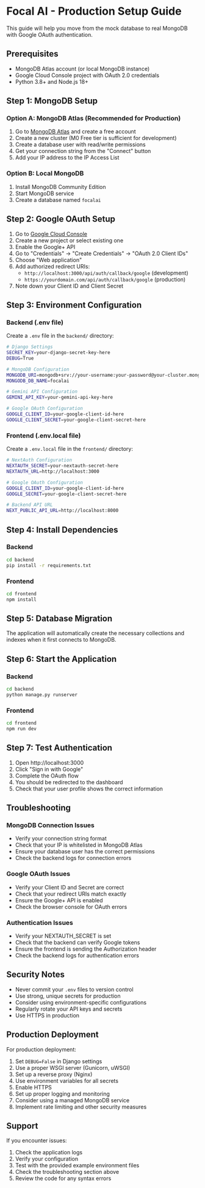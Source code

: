 # Focal AI - Production Setup Guide

This guide will help you move from the mock database to real MongoDB with Google OAuth authentication.

## Prerequisites

- MongoDB Atlas account (or local MongoDB instance)
- Google Cloud Console project with OAuth 2.0 credentials
- Python 3.8+ and Node.js 18+

## Step 1: MongoDB Setup

### Option A: MongoDB Atlas (Recommended for Production)

1. Go to [MongoDB Atlas](https://www.mongodb.com/atlas) and create a free account
2. Create a new cluster (M0 Free tier is sufficient for development)
3. Create a database user with read/write permissions
4. Get your connection string from the "Connect" button
5. Add your IP address to the IP Access List

### Option B: Local MongoDB

1. Install MongoDB Community Edition
2. Start MongoDB service
3. Create a database named `focalai`

## Step 2: Google OAuth Setup

1. Go to [Google Cloud Console](https://console.cloud.google.com/)
2. Create a new project or select existing one
3. Enable the Google+ API
4. Go to "Credentials" → "Create Credentials" → "OAuth 2.0 Client IDs"
5. Choose "Web application"
6. Add authorized redirect URIs:
   - `http://localhost:3000/api/auth/callback/google` (development)
   - `https://yourdomain.com/api/auth/callback/google` (production)
7. Note down your Client ID and Client Secret

## Step 3: Environment Configuration

### Backend (.env file)

Create a `.env` file in the `backend/` directory:

```bash
# Django Settings
SECRET_KEY=your-django-secret-key-here
DEBUG=True

# MongoDB Configuration
MONGODB_URI=mongodb+srv://your-username:your-password@your-cluster.mongodb.net/
MONGODB_DB_NAME=focalai

# Gemini API Configuration
GEMINI_API_KEY=your-gemini-api-key-here

# Google OAuth Configuration
GOOGLE_CLIENT_ID=your-google-client-id-here
GOOGLE_CLIENT_SECRET=your-google-client-secret-here
```

### Frontend (.env.local file)

Create a `.env.local` file in the `frontend/` directory:

```bash
# NextAuth Configuration
NEXTAUTH_SECRET=your-nextauth-secret-here
NEXTAUTH_URL=http://localhost:3000

# Google OAuth Configuration
GOOGLE_CLIENT_ID=your-google-client-id-here
GOOGLE_SECRET=your-google-client-secret-here

# Backend API URL
NEXT_PUBLIC_API_URL=http://localhost:8000
```

## Step 4: Install Dependencies

### Backend
```bash
cd backend
pip install -r requirements.txt
```

### Frontend
```bash
cd frontend
npm install
```

## Step 5: Database Migration

The application will automatically create the necessary collections and indexes when it first connects to MongoDB.

## Step 6: Start the Application

### Backend
```bash
cd backend
python manage.py runserver
```

### Frontend
```bash
cd frontend
npm run dev
```

## Step 7: Test Authentication

1. Open http://localhost:3000
2. Click "Sign in with Google"
3. Complete the OAuth flow
4. You should be redirected to the dashboard
5. Check that your user profile shows the correct information

## Troubleshooting

### MongoDB Connection Issues

- Verify your connection string format
- Check that your IP is whitelisted in MongoDB Atlas
- Ensure your database user has the correct permissions
- Check the backend logs for connection errors

### Google OAuth Issues

- Verify your Client ID and Secret are correct
- Check that your redirect URIs match exactly
- Ensure the Google+ API is enabled
- Check the browser console for OAuth errors

### Authentication Issues

- Verify your NEXTAUTH_SECRET is set
- Check that the backend can verify Google tokens
- Ensure the frontend is sending the Authorization header
- Check the backend logs for authentication errors

## Security Notes

- Never commit your `.env` files to version control
- Use strong, unique secrets for production
- Consider using environment-specific configurations
- Regularly rotate your API keys and secrets
- Use HTTPS in production

## Production Deployment

For production deployment:

1. Set `DEBUG=False` in Django settings
2. Use a proper WSGI server (Gunicorn, uWSGI)
3. Set up a reverse proxy (Nginx)
4. Use environment variables for all secrets
5. Enable HTTPS
6. Set up proper logging and monitoring
7. Consider using a managed MongoDB service
8. Implement rate limiting and other security measures

## Support

If you encounter issues:

1. Check the application logs
2. Verify your configuration
3. Test with the provided example environment files
4. Check the troubleshooting section above
5. Review the code for any syntax errors
